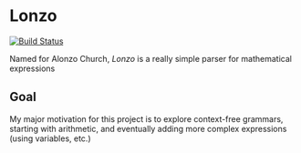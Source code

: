 # Lonzo
[![Build Status](https://travis-ci.org/tchupp/lonzo.svg?branch=master)](https://travis-ci.org/tchupp/lonzo)

Named for Alonzo Church, *Lonzo* is a really simple parser for mathematical expressions

## Goal

My major motivation for this project is to explore context-free grammars, starting with arithmetic, and eventually adding more complex expressions (using variables, etc.)
